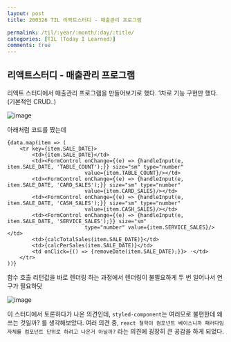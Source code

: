 ```yaml
---
layout: post
title: 200326 TIL 리액트스터디 - 매출관리 프로그램

permalink: /til/:year/:month/:day/:title/
categories: [TIL (Today I Learned)]
comments: true
---
```


## 리액트스터디 - 매출관리 프로그램

리액트 스터디에서 매출관리 프로그램을 만들어보기로 했다. 
1차로 기능 구현만 했다. (기본적인 CRUD..)

![image](https://user-images.githubusercontent.com/40848630/77616336-bb733300-6f74-11ea-9bee-a3e90ba09a92.png)

아래처럼 코드를 짰는데 

```
{data.map(item => (
    <tr key={item.SALE_DATE}>
        <td>{item.SALE_DATE}</td>
        <td><FormControl onChange={(e) => {handleInput(e, item.SALE_DATE, 'TABLE_COUNT');}} size="sm" type="number"
                         value={item.TABLE_COUNT}/></td>
        <td><FormControl onChange={(e) => {handleInput(e, item.SALE_DATE, 'CARD_SALES');}} size="sm" type="number"
                         value={item.CARD_SALES}/></td>
        <td><FormControl onChange={(e) => {handleInput(e, item.SALE_DATE, 'CASH_SALES');}} size="sm" type="number"
                         value={item.CASH_SALES}/></td>
        <td><FormControl onChange={(e) => {handleInput(e, item.SALE_DATE, 'SERVICE_SALES');}} size="sm"
                         type="number" value={item.SERVICE_SALES}/></td>
        <td>{calcTotalSales(item.SALE_DATE)}</td>
        <td>{calcPerSales(item.SALE_DATE)}</td>
        <td onClick={() => {removeDate(item.SALE_DATE);}}> -</td>
    </tr>
))}
```

함수 호출 리턴값을 바로 렌더링 하는 과정에서 렌더링이 불필요하게 두 번 일어나서 연구가 필요하닷

![image](https://user-images.githubusercontent.com/40848630/77616466-10af4480-6f75-11ea-917d-5b4402fcde89.png)
 
 이 스터디에서 토론하다가 나온 의견인데, `styled-component`는 여러모로 불편한데 왜 쓰는 것일까? 를 생각해보았다.
 여러 의견 중, `react 철학이 컴포넌트 베이스니까 패러다임 자체를 컴포넌트 단위로 하려고 나온거 아닐까?` 라는 의견에 굉장히 큰 공감을 하게 되었다.  
